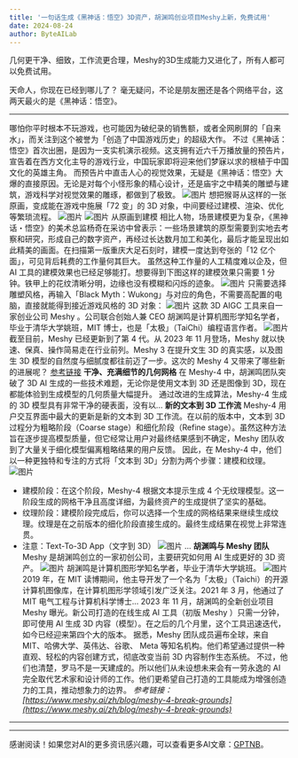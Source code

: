 ```yaml
---
title: '一句话生成《黑神话：悟空》3D资产，胡渊鸣创业项目Meshy上新，免费试用'
date: 2024-08-24
author: ByteAILab
---
```


几何更干净、细致，工作流更合理，Meshy的3D生成能力又进化了，所有人都可以免费试用。

天命人，你现在已经到哪儿了？
毫无疑问，不论是朋友圈还是各个网络平台，这两天最火的是《黑神话：悟空》。

---

哪怕你平时根本不玩游戏，也可能因为破纪录的销售额，或者全网刷屏的「自来水」，而关注到这个被誉为「创造了中国游戏历史」的超级大作。
不过《黑神话：悟空》首次出圈，是因为一支实机演示视频。这支拥有近六千万播放量的预告片，宣告着在西方文化主导的游戏行业，中国玩家即将迎来他们梦寐以求的根植于中国文化的英雄主角。
而预告片中直击人心的视觉效果，无疑是《黑神话：悟空》大爆的直接原因。无论是对每个小怪形象的精心设计，还是庙宇之中精美的雕塑与建筑，游戏科学对视觉效果的雕琢，都做到了极致。
![图片](https://image.jiqizhixin.com/uploads/editor/0227167a-a6c1-4527-8e61-f050f0d8f2cd/640.png)
想把猴哥从这样的一张原画，变成能在游戏中施展「72 变」的 3D 对象，中间要经过建模、渲染、优化等繁琐流程。
![图片](https://image.jiqizhixin.com/uploads/editor/c277fae6-f9a4-4572-be7c-761408e2bd95/640.png)
![图片](https://image.jiqizhixin.com/uploads/editor/c5daf627-22d6-4dec-92fc-ff38c8379f2c/640.gif)                                        从原画‍到建模
相比人物，场景建模更为复杂，《黑神话・悟空》的美术总监杨奇在采访中曾表示：一些场景建筑的原型需要到实地去考察和研究，形成自己的数字资产，再经过长达数月加工和美化，最后才能呈现出如此精美的画面。在扫描第一版重庆大足石刻时，建模一度达到夸张的「12 亿个面」，可见背后耗费的工作量何其巨大。
虽然这种工作量的人工精度难以企及，但 AI 工具的建模效果也已经足够能打。想要得到下图这样的建模效果只需要 1 分钟。铁甲上的花纹清晰分明，边缘也没有模糊和闪烁的迹象。
![图片](https://image.jiqizhixin.com/uploads/editor/ffe6b7df-bcc9-4907-9600-caec24bf8218/640.gif)
只需要选择雕塑风格，再输入「Black Myth：Wukong」与对应的角色，不需要高配置的电脑，直接就能得到接近游戏风格的 3D 对象：
![图片](https://image.jiqizhixin.com/uploads/editor/59e9a217-d0e2-43b9-bbc8-aeadbf88adf5/640.gif)
这款 3D AIGC 工具来自一家创业公司 Meshy 。公司联合创始人兼 CEO 胡渊鸣是计算机图形学知名学者，毕业于清华大学姚班，MIT 博士，也是「太极」（TaiChi）编程语言作者。
![图片](https://image.jiqizhixin.com/uploads/editor/5063e500-1b94-446a-a186-36c5f54bd1e6/640.png)
截至目前，Meshy 已经更新到了第 4 代。从 2023 年 11 月登场，Meshy 就以快速、保真、操作简易走在行业前列。Meshy 3 在提升文生 3D 的真实感，以及图生 3D 模型的自然度与细腻度都往前迈了一步。这次的 Meshy 4 又带来了哪些新的进展呢？
[参考链接](https://mp.weixin.qq.com/s/67f_1xl-8SRSGAuVuQa-XA)
**干净、充满细节的几何网格**
在 Meshy-4 中，胡渊鸣团队突破了 3D AI 生成的一些技术难题，无论你是使用文本到 3D 还是图像到 3D，现在都能体验到生成模型的几何质量大幅提升。
通过改进的生成算法，Meshy-4 生成的 3D 模型具有非常干净的硬表面，没有以...
**新的文本到 3D 工作流**
Meshy-4 用户交互界面中最大的更新是新的文本到 3D 工作流。在以前的版本中，文本到 3D 过程分为粗略阶段（Coarse stage）和细化阶段（Refine stage）。虽然这种方法旨在逐步提高模型质量，但它经常让用户对最终结果感到不确定，Meshy 团队收到了大量关于细化模型偏离粗略结果的用户反馈。
因此，在 Meshy-4 中，他们以一种更独特和专注的方式将「文本到 3D」分割为两个步骤：建模和纹理。
![图片](https://mmbiz.qpic.cn/sz_mmbiz_gif/KmXPKA19gW91tNQoFtwaOuGvpvjhnoKL8JUVBS4ibMrnBElkV2xoSH0z5mOC8y2vkXXiarXr2JsprZjIuP4E1ebw/640?wx_fmt=gif&amp;from=appmsg)
- 建模阶段：在这个阶段，Meshy-4 根据文本提示生成 4 个无纹理模型。这一阶段生成的网格干净且高度详细，为最终资产的生成提供了坚实的基础。
- 纹理阶段：建模阶段完成后，你可以选择一个生成的网格结果来继续生成纹理。纹理是在之前版本的细化阶段直接生成的。最终生成结果在视觉上非常连贯。
- 注意：Text-To-3D App（文字到 3D）
![图片](https://image.jiqizhixin.com/uploads/editor/cda7b2c3-2363-42b6-b6e6-8ea9b30e62b0/640.png)
...
<strong>胡渊鸣与 Meshy 团队</strong>
Meshy 是胡渊鸣创立的一家初创公司，主要研究如何用 AI 生成更好的 3D 资产。
![图片](https://image.jiqizhixin.com/uploads/editor/b278400b-8627-42ef-80d5-b931c0b506af/640.png)
胡渊鸣是计算机图形学知名学者，毕业于清华大学姚班。
![图片](https://image.jiqizhixin.com/uploads/editor/c066cd3f-7eb9-4374-ad0b-1291655b6d25/640.png)                                       
2019 年，在 MIT 读博期间，他主导开发了一个名为「太极」（Taichi）的开源计算机图像库，在计算机图形学领域引发广泛关注。2021 年 3 月，他通过了 MIT 电气工程与计算机科学博士...
2023 年 11 月，胡渊鸣的全新创业项目 Meshy 曝光。新公司打造的在线生成 AI 工具（初版 Meshy ）只需一分钟，即可使用 Al 生成 3D 内容（模型）。在之后的几个月里，这个工具迅速迭代，如今已经迎来第四个大的版本。
据悉，Meshy 团队成员遍布全球，来自 MIT、哈佛大学、英伟达、谷歌、 Meta 等知名机构。他们希望通过提供一种直观、轻松的内容创建方式，彻底改变当前 3D 内容制作生态系统。
不过，他们也清楚，罗马不是一天建成的。所以他们从未设想未来会有一劳永逸的 AI 完全取代艺术家和设计师的工作。他们更希望自己打造的工具能成为增强创造力的工具，推动想象力的边界。
*参考链接：[https://www.meshy.ai/zh/blog/meshy-4-break-grounds](https://www.meshy.ai/zh/blog/meshy-4-break-grounds)*
---
---
感谢阅读！如果您对AI的更多资讯感兴趣，可以查看更多AI文章：[GPTNB](https://gptnb.com)。